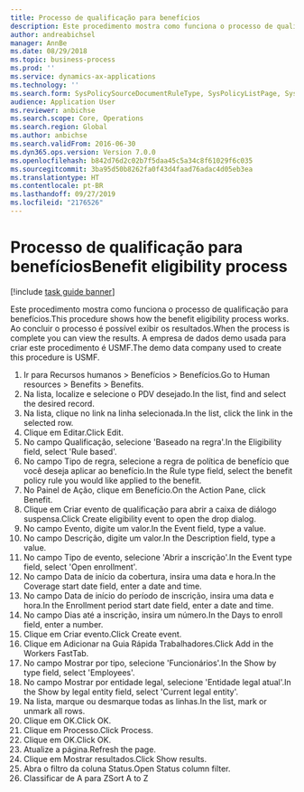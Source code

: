 ```yaml
---
title: Processo de qualificação para benefícios
description: Este procedimento mostra como funciona o processo de qualificação para benefícios.
author: andreabichsel
manager: AnnBe
ms.date: 08/29/2018
ms.topic: business-process
ms.prod: ''
ms.service: dynamics-ax-applications
ms.technology: ''
ms.search.form: SysPolicySourceDocumentRuleType, SysPolicyListPage, SysPolicy, HcmBenefitEligibilityPolicy, HcmBenefit
audience: Application User
ms.reviewer: anbichse
ms.search.scope: Core, Operations
ms.search.region: Global
ms.author: anbichse
ms.search.validFrom: 2016-06-30
ms.dyn365.ops.version: Version 7.0.0
ms.openlocfilehash: b842d76d2c02b7f5daa45c5a34c8f61029f6c035
ms.sourcegitcommit: 3ba95d50b8262fa0f43d4faad76adac4d05eb3ea
ms.translationtype: HT
ms.contentlocale: pt-BR
ms.lasthandoff: 09/27/2019
ms.locfileid: "2176526"
---
```

# <a name="benefit-eligibility-process"></a><span data-ttu-id="d4acd-103">Processo de qualificação para benefícios</span><span class="sxs-lookup"><span data-stu-id="d4acd-103">Benefit eligibility process</span></span>

[!include [task guide banner](../../includes/task-guide-banner.md)]

<span data-ttu-id="d4acd-104">Este procedimento mostra como funciona o processo de qualificação para benefícios.</span><span class="sxs-lookup"><span data-stu-id="d4acd-104">This procedure shows how the benefit eligibility process works.</span></span> <span data-ttu-id="d4acd-105">Ao concluir o processo é possível exibir os resultados.</span><span class="sxs-lookup"><span data-stu-id="d4acd-105">When the process is complete you can view the results.</span></span> <span data-ttu-id="d4acd-106">A empresa de dados demo usada para criar este procedimento é USMF.</span><span class="sxs-lookup"><span data-stu-id="d4acd-106">The demo data company used to create this procedure is USMF.</span></span>

1. <span data-ttu-id="d4acd-107">Ir para Recursos humanos > Benefícios > Benefícios.</span><span class="sxs-lookup"><span data-stu-id="d4acd-107">Go to Human resources > Benefits > Benefits.</span></span>
2. <span data-ttu-id="d4acd-108">Na lista, localize e selecione o PDV desejado.</span><span class="sxs-lookup"><span data-stu-id="d4acd-108">In the list, find and select the desired record.</span></span>
3. <span data-ttu-id="d4acd-109">Na lista, clique no link na linha selecionada.</span><span class="sxs-lookup"><span data-stu-id="d4acd-109">In the list, click the link in the selected row.</span></span>
4. <span data-ttu-id="d4acd-110">Clique em Editar.</span><span class="sxs-lookup"><span data-stu-id="d4acd-110">Click Edit.</span></span>
5. <span data-ttu-id="d4acd-111">No campo Qualificação, selecione 'Baseado na regra'.</span><span class="sxs-lookup"><span data-stu-id="d4acd-111">In the Eligibility field, select 'Rule based'.</span></span>
6. <span data-ttu-id="d4acd-112">No campo Tipo de regra, selecione a regra de política de benefício que você deseja aplicar ao benefício.</span><span class="sxs-lookup"><span data-stu-id="d4acd-112">In the Rule type field, select the benefit policy rule you would like applied to the benefit.</span></span>
7. <span data-ttu-id="d4acd-113">No Painel de Ação, clique em Benefício.</span><span class="sxs-lookup"><span data-stu-id="d4acd-113">On the Action Pane, click Benefit.</span></span>
8. <span data-ttu-id="d4acd-114">Clique em Criar evento de qualificação para abrir a caixa de diálogo suspensa.</span><span class="sxs-lookup"><span data-stu-id="d4acd-114">Click Create eligibility event to open the drop dialog.</span></span>
9. <span data-ttu-id="d4acd-115">No campo Evento, digite um valor.</span><span class="sxs-lookup"><span data-stu-id="d4acd-115">In the Event field, type a value.</span></span>
10. <span data-ttu-id="d4acd-116">No campo Descrição, digite um valor.</span><span class="sxs-lookup"><span data-stu-id="d4acd-116">In the Description field, type a value.</span></span>
11. <span data-ttu-id="d4acd-117">No campo Tipo de evento, selecione 'Abrir a inscrição'.</span><span class="sxs-lookup"><span data-stu-id="d4acd-117">In the Event type field, select 'Open enrollment'.</span></span>
12. <span data-ttu-id="d4acd-118">No campo Data de início da cobertura, insira uma data e hora.</span><span class="sxs-lookup"><span data-stu-id="d4acd-118">In the Coverage start date field, enter a date and time.</span></span>
13. <span data-ttu-id="d4acd-119">No campo Data de início do período de inscrição, insira uma data e hora.</span><span class="sxs-lookup"><span data-stu-id="d4acd-119">In the Enrollment period start date field, enter a date and time.</span></span>
14. <span data-ttu-id="d4acd-120">No campo Dias até a inscrição, insira um número.</span><span class="sxs-lookup"><span data-stu-id="d4acd-120">In the Days to enroll field, enter a number.</span></span>
15. <span data-ttu-id="d4acd-121">Clique em Criar evento.</span><span class="sxs-lookup"><span data-stu-id="d4acd-121">Click Create event.</span></span>
16. <span data-ttu-id="d4acd-122">Clique em Adicionar na Guia Rápida Trabalhadores.</span><span class="sxs-lookup"><span data-stu-id="d4acd-122">Click Add in the Workers FastTab.</span></span>
17. <span data-ttu-id="d4acd-123">No campo Mostrar por tipo, selecione 'Funcionários'.</span><span class="sxs-lookup"><span data-stu-id="d4acd-123">In the Show by type field, select 'Employees'.</span></span>
18. <span data-ttu-id="d4acd-124">No campo Mostrar por entidade legal, selecione 'Entidade legal atual'.</span><span class="sxs-lookup"><span data-stu-id="d4acd-124">In the Show by legal entity field, select 'Current legal entity'.</span></span>
19. <span data-ttu-id="d4acd-125">Na lista, marque ou desmarque todas as linhas.</span><span class="sxs-lookup"><span data-stu-id="d4acd-125">In the list, mark or unmark all rows.</span></span>
20. <span data-ttu-id="d4acd-126">Clique em OK.</span><span class="sxs-lookup"><span data-stu-id="d4acd-126">Click OK.</span></span>
21. <span data-ttu-id="d4acd-127">Clique em Processo.</span><span class="sxs-lookup"><span data-stu-id="d4acd-127">Click Process.</span></span>
22. <span data-ttu-id="d4acd-128">Clique em OK.</span><span class="sxs-lookup"><span data-stu-id="d4acd-128">Click OK.</span></span>
23. <span data-ttu-id="d4acd-129">Atualize a página.</span><span class="sxs-lookup"><span data-stu-id="d4acd-129">Refresh the page.</span></span>
24. <span data-ttu-id="d4acd-130">Clique em Mostrar resultados.</span><span class="sxs-lookup"><span data-stu-id="d4acd-130">Click Show results.</span></span>
25. <span data-ttu-id="d4acd-131">Abra o filtro da coluna Status.</span><span class="sxs-lookup"><span data-stu-id="d4acd-131">Open Status column filter.</span></span>
26. <span data-ttu-id="d4acd-132">Classificar de A para Z</span><span class="sxs-lookup"><span data-stu-id="d4acd-132">Sort A to Z</span></span>

